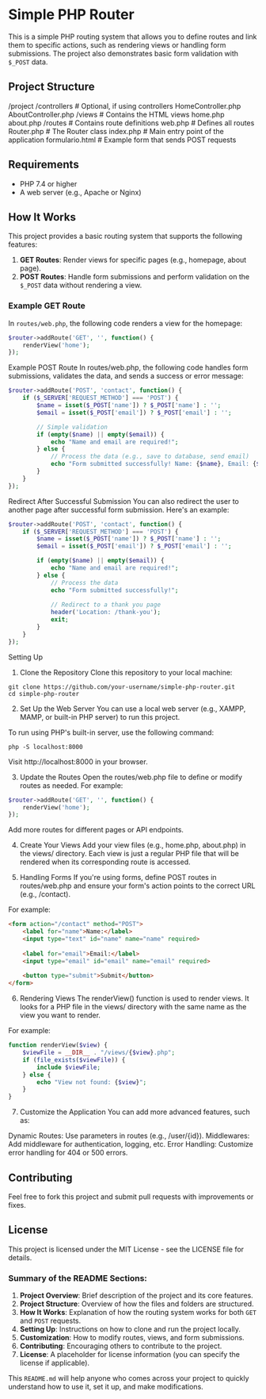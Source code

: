 # Simple PHP Router

This is a simple PHP routing system that allows you to define routes and link them to specific actions, such as rendering views or handling form submissions. The project also demonstrates basic form validation with `$_POST` data.

## Project Structure

/project /controllers # Optional, if using controllers HomeController.php AboutController.php /views # Contains the HTML views home.php about.php /routes # Contains route definitions web.php # Defines all routes Router.php # The Router class index.php # Main entry point of the application formulario.html # Example form that sends POST requests


## Requirements

- PHP 7.4 or higher
- A web server (e.g., Apache or Nginx)

## How It Works

This project provides a basic routing system that supports the following features:

1. **GET Routes**: Render views for specific pages (e.g., homepage, about page).
2. **POST Routes**: Handle form submissions and perform validation on the `$_POST` data without rendering a view.

### Example GET Route

In `routes/web.php`, the following code renders a view for the homepage:

```php
$router->addRoute('GET', '', function() {
    renderView('home');
});
```

Example POST Route
In routes/web.php, the following code handles form submissions, validates the data, and sends a success or error message:

```php
$router->addRoute('POST', 'contact', function() {
    if ($_SERVER['REQUEST_METHOD'] === 'POST') {
        $name = isset($_POST['name']) ? $_POST['name'] : '';
        $email = isset($_POST['email']) ? $_POST['email'] : '';

        // Simple validation
        if (empty($name) || empty($email)) {
            echo "Name and email are required!";
        } else {
            // Process the data (e.g., save to database, send email)
            echo "Form submitted successfully! Name: {$name}, Email: {$email}";
        }
    }
});
```

Redirect After Successful Submission
You can also redirect the user to another page after successful form submission. Here's an example:

```php
$router->addRoute('POST', 'contact', function() {
    if ($_SERVER['REQUEST_METHOD'] === 'POST') {
        $name = isset($_POST['name']) ? $_POST['name'] : '';
        $email = isset($_POST['email']) ? $_POST['email'] : '';

        if (empty($name) || empty($email)) {
            echo "Name and email are required!";
        } else {
            // Process the data
            echo "Form submitted successfully!";
            
            // Redirect to a thank you page
            header('Location: /thank-you');
            exit;
        }
    }
});
```
Setting Up
1. Clone the Repository
Clone this repository to your local machine:

```
git clone https://github.com/your-username/simple-php-router.git
cd simple-php-router
```
2. Set Up the Web Server
You can use a local web server (e.g., XAMPP, MAMP, or built-in PHP server) to run this project.

To run using PHP's built-in server, use the following command:
```
php -S localhost:8000
```

Visit http://localhost:8000 in your browser.

3. Update the Routes
Open the routes/web.php file to define or modify routes as needed. For example:

```php
$router->addRoute('GET', '', function() {
    renderView('home');
});
```
Add more routes for different pages or API endpoints.

4. Create Your Views
Add your view files (e.g., home.php, about.php) in the views/ directory. Each view is just a regular PHP file that will be rendered when its corresponding route is accessed.

5. Handling Forms
If you're using forms, define POST routes in routes/web.php and ensure your form's action points to the correct URL (e.g., /contact).

For example:
```html
<form action="/contact" method="POST">
    <label for="name">Name:</label>
    <input type="text" id="name" name="name" required>
    
    <label for="email">Email:</label>
    <input type="email" id="email" name="email" required>
    
    <button type="submit">Submit</button>
</form>
```

6. Rendering Views
The renderView() function is used to render views. It looks for a PHP file in the views/ directory with the same name as the view you want to render.

For example:
```php
function renderView($view) {
    $viewFile = __DIR__ . "/views/{$view}.php";
    if (file_exists($viewFile)) {
        include $viewFile;
    } else {
        echo "View not found: {$view}";
    }
}
```
7. Customize the Application
You can add more advanced features, such as:

Dynamic Routes: Use parameters in routes (e.g., /user/{id}).
Middlewares: Add middleware for authentication, logging, etc.
Error Handling: Customize error handling for 404 or 500 errors.

## Contributing
Feel free to fork this project and submit pull requests with improvements or fixes.

## License
This project is licensed under the MIT License - see the LICENSE file for details.


### Summary of the README Sections:

1. **Project Overview**: Brief description of the project and its core features.
2. **Project Structure**: Overview of how the files and folders are structured.
3. **How It Works**: Explanation of how the routing system works for both `GET` and `POST` requests.
4. **Setting Up**: Instructions on how to clone and run the project locally.
5. **Customization**: How to modify routes, views, and form submissions.
6. **Contributing**: Encouraging others to contribute to the project.
7. **License**: A placeholder for license information (you can specify the license if applicable).

This `README.md` will help anyone who comes across your project to quickly understand how to use it, set it up, and make modifications.

